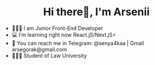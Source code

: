 <h1 align="center">Hi there👋, I'm Arsenii</h1> 
<ul> <li>👨🏻‍💻 I am Junior Front-End Developer</li>
<li> 💻 I’m learning right now React.jS/Next.jS⚡</li>
<li> 💌 You can reach me in Telegram: @senya4kaa | Gmail arsegorak@gmail.com </li>
<li>🧑🏼‍⚖️ Student of Law University</li></ul>
<!---
ars3nii/ars3nii is a ✨ special ✨ repository because its `README.md` (this file) appears on your GitHub profile.
You can click the Preview link to take a look at your changes.
--->
